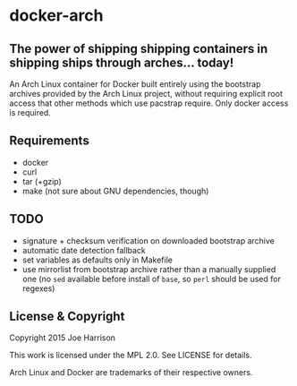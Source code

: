 # docker-arch
## The power of shipping shipping containers in shipping ships through arches... today!

An Arch Linux container for Docker built entirely using the bootstrap archives
provided by the Arch Linux project, without requiring explicit root access
that other methods which use pacstrap require. Only docker access is
required.

## Requirements

* docker
* curl
* tar (+gzip)
* make (not sure about GNU dependencies, though)

## TODO

* signature + checksum verification on downloaded bootstrap archive
* automatic date detection fallback
* set variables as defaults only in Makefile
* use mirrorlist from bootstrap archive rather than a manually supplied one
    (no `sed` available before install of `base`, so `perl` should be used
    for regexes)

## License & Copyright

Copyright 2015 Joe Harrison

This work is licensed under the MPL 2.0. See LICENSE for details.

Arch Linux and Docker are trademarks of their respective owners.
